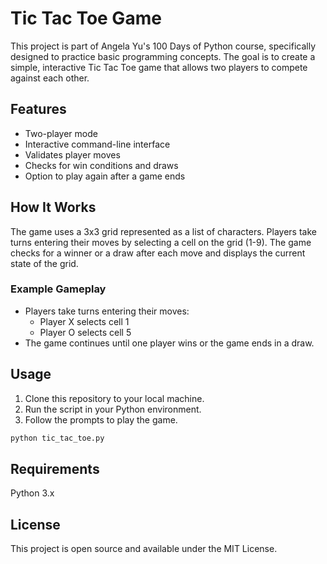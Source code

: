 # Tic Tac Toe Game

This project is part of Angela Yu's 100 Days of Python course, specifically designed to practice basic programming concepts. The goal is to create a simple, interactive Tic Tac Toe game that allows two players to compete against each other.

## Features

- Two-player mode
- Interactive command-line interface
- Validates player moves
- Checks for win conditions and draws
- Option to play again after a game ends

## How It Works

The game uses a 3x3 grid represented as a list of characters. Players take turns entering their moves by selecting a cell on the grid (1-9). The game checks for a winner or a draw after each move and displays the current state of the grid.

### Example Gameplay

- Players take turns entering their moves:
    - Player X selects cell 1
    - Player O selects cell 5
- The game continues until one player wins or the game ends in a draw.

## Usage

1. Clone this repository to your local machine.
2. Run the script in your Python environment.
3. Follow the prompts to play the game.

```bash
python tic_tac_toe.py
```

## Requirements

Python 3.x

## License 

This project is open source and available under the MIT License.
